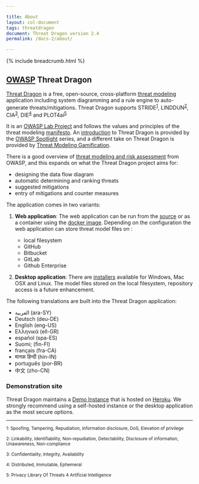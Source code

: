 ```yaml
---

title: About
layout: col-document
tags: threatdragon
document: Threat Dragon version 2.4
permalink: /docs-2/about/

---
```


{% include breadcrumb.html %}

## [OWASP](https://www.owasp.org) Threat Dragon

[Threat Dragon](http://owasp.org/www-project-threat-dragon) is a free, open-source,
cross-platform [threat modeling](https://owasp.org/www-community/Threat_Modeling)
application including system diagramming and a rule engine to auto-generate threats/mitigations.
Threat Dragon supports STRIDE<sup>[1](#footnote1)</sup>, LINDDUN<sup>[2](#footnote2)</sup>,
CIA<sup>[3](#footnote3)</sup>, DIE<sup>[4](#footnote4)</sup> and PLOT4ai<sup>[5](#footnote5)</sup>

It is an [OWASP Lab Project](https://owasp.org/projects/)
and follows the values and principles of the threat modeling [manifesto](https://www.threatmodelingmanifesto.org/).
An [introduction](https://www.youtube.com/watch?v=hUOAoc6QGJo) to Threat Dragon is provided by
the [OWASP Spotlight](https://www.youtube.com/playlist?list=PLUKo5k_oSrfOTl27gUmk2o-NBKvkTGw0T) series,
and a different take on Threat Dragon is provided by
[Threat Modeling Gamification](https://www.youtube.com/watch?v=u2tmLrwv-nc).

There is a good overview of
[threat modeling and risk assessment](https://owasp.org/www-community/Application_Threat_Modeling)
from OWASP, and this expands on what the Threat Dragon project aims for:

* designing the data flow diagram
* automatic determining and ranking threats
* suggested mitigations
* entry of mitigations and counter measures

The application comes in two variants:

1. **Web application**: The web application can be run from the [source][releases]
    or as a container using the [docker image][docker].
    Depending on the configuration the web application can store threat model files on :
    * local filesystem
    * GitHub
    * Bitbucket
    * GitLab
    * Github Enterprise
  
2. **Desktop application**: There are [installers][releases] available for Windows, Mac OSX and Linux.
    The model files stored on the local filesystem, repository access is a future enhancement.

The following translations are built into the Threat Dragon application:

* العربية (ara-SY)
* Deutsch (deu-DE)
* English (eng-US)
* Ελληνικά (ell-GR)
* español (spa-ES)
* Suomi; (fin-FI)
* français (fra-CA)
* मानक हिन्दी (hin-IN)
* português (por-BR)
* 中文 (zho-CN)

### Demonstration site

Threat Dragon maintains a [Demo Instance](https://www.threatdragon.com/)
that is hosted on [Heroku](https://www.heroku.com/).
We strongly recommend using a self-hosted instance or the desktop application as the most secure options.

____
<p>
<sup><a name="footnote1">1</a>: Spoofing, Tampering, Repudiation, Information disclosure,
    DoS, Elevation of privilege</sup><br>
</p>
<p>
<sup><a name="footnote2">2</a>: Linkability, Identifiability, Non-repudiation, Detectability,
     Disclosure of information, Unawareness, Non-compliance</sup><br>
</p>
<p>
<sup><a name="footnote3">3</a>: Confidentiality, Integrity, Availability</sup>
</p>
<p>
<sup><a name="footnote4">4</a>: Distributed, Immutable, Ephemeral</sup>
</p>
<p>
<sup><a name="footnote5">5</a>: Privacy Library Of Threats 4 Artificial Intelligence</sup>
</p>

[docker]: https://hub.docker.com/r/owasp/threat-dragon/tags
[releases]: https://github.com/owasp/threat-dragon/releases
